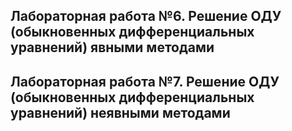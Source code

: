 ## Лабораторная работа №6. Решение ОДУ (обыкновенных дифференциальных уравнений) явными методами

## Лабораторная работа №7. Решение ОДУ (обыкновенных дифференциальных уравнений) неявными методами

